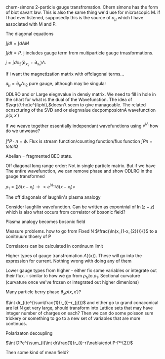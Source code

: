 chern-simons 2-particle gauge transfromation. Chern simons has the form
of biot savart law. This is also the same thing we'd use for microscopic
M. if I had ever listened, supposedly this is the source of $a_{\mu}$
which I have associated with M and P.

The diagonal equations

$\int jdl=\int dAM$

$\int jdt=P$. j includes gauge term from multiparticle gauge
trnasformations.

$j=\int dx_{2}(\partial_{x_{2}}+\partial_{x_{1}})\Lambda$.

If i want the magnetization matrix with offdiagonal terms\...

$a_{\mu}=\partial_{\mu}\Lambda_{12}$ pure gauge, although may be
singular

ODLRO and or Large eiegnvalue in densiy matrix. We need to fill in hole
in the chart for what is the dual of the Wavefunction. The idea of
$\sqrt{\rho}e^{i\phi},$doesn't seem to give manageable. The related
ocnscturing of the SVD and or eiegnvalue decpomposiotnA wavefunction
$\rho(x,x')$

If we weave together essentially independant wavefunctions using
$e^{i\Lambda}$ how do we unweave?

$\int^{x}P\cdot n=\phi$. Flux is stream function/counting function/flux
function $\int Pn=totalQ$

Abelian = fragmented BEC state.

Off diagonal long range order: Not in single particle matrix. But if we
have The entire wavefunction, we can remove phase and show ODLRO in the
gauge transformed

$\rho_{1}=\sum\delta(x-x_{i})\rightarrow<e^{i\Lambda_{12}}\delta(x-x_{i})>$

The off diagonals of laughlin's plasma analogy

Consider laughlin wavefunction. Can be written as expontnial of
$\ln(z-z)$ which is also what occurs from correlator of bosonic field?

Plasma analogy becomes bosonic field

Measure problems. how to go from Fixed N $\frac{\ln(x_{1-x_{2}})}{}$ to
a conitnuum thoery of P

Correlators can be calculated in continuum limit

Higher types of gauge transfromation $\Lambda(\{x\})$. These will go
into the expression for current. Nothing wrong with doing any of them

Lower gauge types from higher - either fix some variables or integrate
out their flux. - similar to how we go from $\rho_{N}$to $\rho_{1}.$
Sectional curvature (curvature once we've frozen or integrated out
higher dimenions)

Many particle berry phase $\partial_{x}\rho(x,x')$?

$\int dr_{i}e^{\sum\frac{1}{r_{i}-r_{j}}}$ and either go to grand
conaconical are let N get very large, should transform into Lattice sets
that may have integer number of charges on each? Then we can do some
poisson sum trickery or something to go to a new set of variables that
are more continuos.

Polarizaton decoupling

$\int DPe^{\sum_{i}\int dr\frac{1}{r_{i}-r}\nabla\cdot P-P^{2}}$

Then some kind of mean field?
